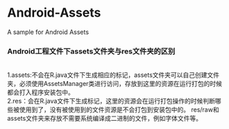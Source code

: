 # Android-Assets
A sample for Android Assets

### Android工程文件下assets文件夹与res文件夹的区别
<br/>1.assets:不会在R.java文件下生成相应的标记，assets文件夹可以自己创建文件夹，必须使用AssetsManager类进行访问，存放到这里的资源在运行打包的时候都会打入程序安装包中。
<br/>2.res：会在R.java文件下生成标记，这里的资源会在运行打包操作的时候判断哪些被使用到了，没有被使用到的文件资源是不会打包到安装包中的。
res/raw和assets文件夹来存放不需要系统编译成二进制的文件，例如字体文件等。
